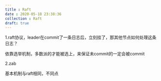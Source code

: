 ```yaml
---
title : Raft
date : 2020-05-18 23:38:36
collection : Raft
draft: true
---
```


1.raft协议，leader在commit了一条日志后，立刻挂了，那其他节点如何处理这条日志？

依靠选举机制，多数派的才能被选上，来保证未commit的一定会被commit

2.zab

基本机制与raft相同，不同点
